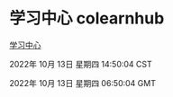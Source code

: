 # 学习中心 colearnhub
[学习中心](http://27.19.33.125:56308/colearnhub/)

2022年 10月 13日 星期四 14:50:04 CST

2022年 10月 13日 星期四 06:50:04 GMT
